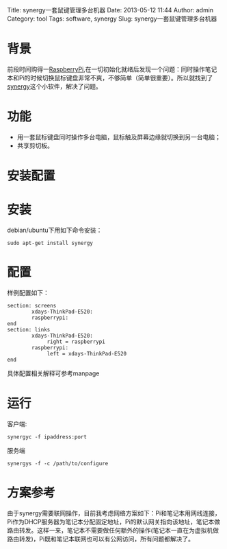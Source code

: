Title: synergy一套鼠键管理多台机器
Date: 2013-05-12 11:44
Author: admin
Category: tool
Tags: software, synergy
Slug: synergy一套鼠键管理多台机器

背景
====

前段时间购得一[RaspberryPi](http://www.raspberrypi.org/),在一切初始化就绪后发现一个问题：同时操作笔记本和Pi的时候切换鼠标键盘非常不爽，不够简单（简单很重要）。所以就找到了[synergy](http://synergy-foss.org/zh/)这个小软件，解决了问题。

功能
====

-   用一套鼠标键盘同时操作多台电脑，鼠标触及屏幕边缘就切换到另一台电脑；
-   共享剪切板。

安装配置
========

安装
====

debian/ubuntu下用如下命令安装：

    sudo apt-get install synergy

配置
====

样例配置如下：

    section: screens
            xdays-ThinkPad-E520:
            raspberrypi:
    end
    section: links
            xdays-ThinkPad-E520:
                 right = raspberrypi
            raspberrypi:
                 left = xdays-ThinkPad-E520
    end

具体配置相关解释可参考manpage

运行
====

客户端:

    synergyc -f ipaddress:port

服务端

    synergys -f -c /path/to/configure

方案参考
========

由于synergy需要联网操作，目前我考虑网络方案如下：Pi和笔记本用网线连接，Pi作为DHCP服务器为笔记本分配固定地址，Pi的默认网关指向该地址，笔记本做路由转发。这样一来，笔记本不需要做任何额外的操作(笔记本一直在为虚拟机做路由转发)，Pi既和笔记本联网也可以有公网访问，所有问题都解决了。
